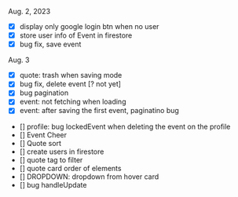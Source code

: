 Aug. 2, 2023
- [x] display only google login btn when no user
- [x] store user info of Event in firestore
- [x] bug fix, save event

Aug. 3
- [x] quote: trash when saving mode
- [x] bug fix, delete event [? not yet]
- [x] bug pagination
- [x] event: not fetching when loading
- [x] event: after saving the first event, paginatino bug

- [] profile: bug lockedEvent when deleting the event on the profile 
- [] Event Cheer
- [] Quote sort
- [] create users in firestore
- [] quote tag to filter
- [] quote card order of elements
- [] DROPDOWN: dropdown from hover card
- [] bug handleUpdate
<!-- ./components/profile/tabs/event/EditModeOn.tsx:64:5
Type error: Expected 3 arguments, but got 2.
  62 |     // ✅ This will be type-safe and validated.
  63 |     // Add a new document with a generated id.
> 64 |     handleUpdate(values, event.id);
     |     ^
  65 |     setIsUpdateMode(false);
  66 |     reset({
  67 |       eventTitle: values.eventTitle,
Error: Command "npm run build" exited with 1 -->